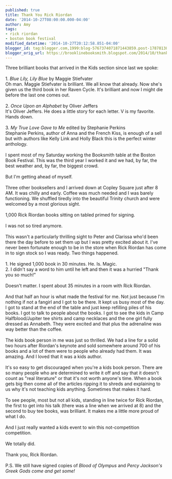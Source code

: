 ```yaml
---
published: true
title: Thank You Rick Riordan
date: '2014-10-27T08:00:00.000-04:00'
author: Amy
tags:
- rick riordan
- boston book festival
modified_datetime: '2014-10-27T20:12:58.851-04:00'
blogger_id: tag:blogger.com,1999:blog-5767374071871443859.post-1787813897984983906
blogger_orig_url: https://brooklinebooksmith.blogspot.com/2014/10/thank-you-rick-riordan.html
---
```


Three brilliant books that arrived in the Kids section since last we spoke:<br /><br />1. <i>Blue Lily, Lily Blue</i> by Maggie Stiefvater<br />Oh man. Maggie Stiefvater is brilliant. We all know that already. Now she's given us the third book in her Raven Cycle. It's brilliant and now I might die before the last one comes out.<br /><br />2.<i> Once Upon an Alphabet</i> by Oliver Jeffers<br />It's Oliver Jeffers. He does a little story for each letter. V is my favorite. Hands down.<br /><br />3. <i>My True Love Gave to Me </i>edited by Stephanie Perkins<br />Stephanie Perkins, author of Anna and the French Kiss, is enough of a sell but with authors like Kelly Link and Holly Black this is the perfect winter anthology. <br /><br />I spent most of my Saturday working the Booksmith table at the Boston Book Festival. This was the third year I worked it and we had, by far, the best weather and, by far, the biggest crowd.<br /><br />But I'm getting ahead of myself. <br /><br />Three other booksellers and I arrived down at Copley Square just after 8 AM. It was chilly and early. Coffee was much needed and I was barely functioning. We shuffled tiredly into the beautiful Trinity church and were welcomed by a most glorious sight.<br /><br />1,000 Rick Riordan books sitting on tabled primed for signing. <br /><br />I was not so tired anymore. <br /><br />This wasn't a particularly thrilling sight to Peter and Clarissa who'd been there the day before to set them up but I was pretty excited about it. I've never been fortunate enough to be in the store when Rick Riordan has come in to sign stock so I was ready. Two things happened.<br /><br />1. He signed 1,000 book in 30 minutes. He. Is. Magic.<br />2. I didn't say a word to him until he left and then it was a hurried "Thank you so much!"<br /><br />Doesn't matter. I spent about 35 minutes in a room with Rick Riordan.<br /><br />And that half an hour is what made the festival for me. Not just because I'm nothing if not a fangirl and I got to be there. It kept us busy most of the day. I got to stand at the end of the table and just keep refilling piles of his books. I got to talk to people about the books. I got to see the kids in Camp Halfblood/Jupiter tee shirts and camp necklaces and the one girl fully dressed as Annabeth. They were excited and that plus the adrenaline was way better than the coffee.<br /><br />The kids book person in me was just so thrilled. We had a line for a solid two hours after Riordan's keynote and sold somewhere around 700 of his books and a lot of them were to people who already had them. It was amazing. And I loved that it was a kids author.<br /><br />It's so easy to get discouraged when you're a kids book person. There are so many people who are determined to write it off and say that it doesn't count as "real literature" or that it's not worth anyone's time. When a book gets big then come all of the articles ripping it to shreds and explaining to us why it's not teaching kids anything. Sometimes that makes it hard. <br /><br />To see people, most but not all kids, standing in line twice for Rick Riordan, the first to get into his talk (there was a line when we arrived at 8) and the second to buy tee books, was brilliant. It makes me a little more proud of what I do.<br /><br />And I just really wanted a kids event to win this not-competition competition.<br /><br />We totally did.<br /><br />Thank you, Rick Riordan.<br /><br />P.S. We still have signed copies of <i>Blood of Olympus</i> and <i>Percy Jackson's Greek Gods come and get some!</i>